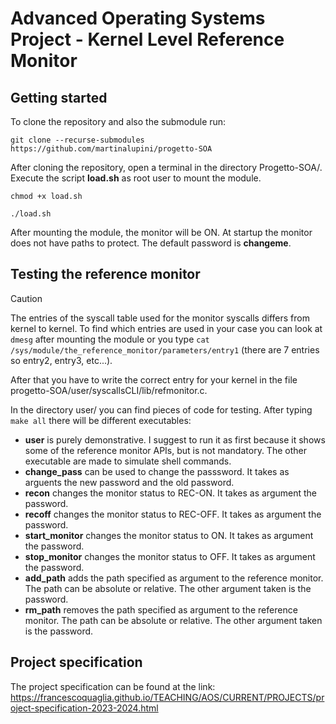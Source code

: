 # Advanced Operating Systems Project - Kernel Level Reference Monitor

## Getting started

To clone the repository and also the submodule run:

`git clone --recurse-submodules https://github.com/martinalupini/progetto-SOA`

After cloning the repository, open a terminal in the directory Progetto-SOA/. 
Execute the script **load.sh** as root user to mount the module.

`chmod +x load.sh`

`./load.sh`

After mounting the module, the monitor will be ON. At startup the monitor does not have paths to protect. The default password is **changeme**.

## Testing the reference monitor

> [!CAUTION]
> The entries of the syscall table used for the monitor syscalls differs from kernel to kernel. To find which entries are used in your case you can look at `dmesg` after mounting the module or you type `cat /sys/module/the_reference_monitor/parameters/entry1` (there are 7 entries so entry2, entry3, etc...). 
> 
> After that you have to write the correct entry for your kernel in the file progetto-SOA/user/syscallsCLI/lib/refmonitor.c. 

In the directory user/ you can find pieces of code for testing. After typing `make all` there will be different executables:
- **user** is purely demonstrative. I suggest to run it as first because it shows some of the reference monitor APIs, but is not mandatory.
The other executable are made to simulate shell commands.
- **change_pass** can be used to change the passsword. It takes as arguents the new password and the old password.
- **recon** changes the monitor status to REC-ON. It takes as argument the password.
- **recoff** changes the monitor status to REC-OFF. It takes as argument the password.
- **start_monitor** changes the monitor status to ON. It takes as argument the password.
- **stop_monitor** changes the monitor status to OFF. It takes as argument the password.
- **add_path** adds the path specified as argument to the reference monitor. The path can be absolute or relative. The other argument taken is the password.
- **rm_path** removes the path specified as argument to the reference monitor. The path can be absolute or relative. The other argument taken is the password.

## Project specification 

The project specification can be found at the link: https://francescoquaglia.github.io/TEACHING/AOS/CURRENT/PROJECTS/project-specification-2023-2024.html



